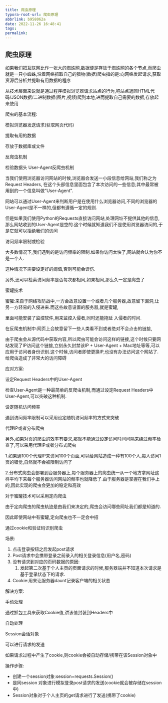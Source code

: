 ```yaml
---
title: 爬虫原理
typora-root-url: 爬虫原理
abbrlink: b958062a
date: 2022-11-26 16:48:41
tags:
permalink:
---
```




## 爬虫原理

如果我们把互联网比作一张大的蜘蛛网,数据便是存放于蜘蛛网的各个节点,而爬虫就是一只小蜘蛛,沿着网络抓取自己的猎物(数据)爬虫指的是:向网络发起请求,获取资源后分析并提取有用数据的程序

从技术层面来说就是通过程序模拟浏览器请求站点的行为,吧站点返回HTML代码/JSON数据/二进制数据(图片,视频)爬到本地,进而提取自己需要的数据,存放起来使用

爬虫的基本流程:

模拟浏览器发送请求(获取网页代码)

提取有用的数据

存放于数据库或文件

反爬虫机制

检验数据头 User-Agent反爬虫机制

当我们使用浏览器访问网站的时候,浏览器会发送一小段信息给网站,我们称之为Request Headers, 在这个头部信息里面包含了本次访问的一些信息;其中最常被用到的一个信息叫做”User-Agent”.

网站可以通过User-Agent来判断用户是在使用什么浏览器访问,不同的浏览器的User-Agent是不一样的,但都有遵循一定的规则.

但是如果我们使用Python的Requests直接访问网站,处理网址不提供其他的信息,那么网站收到的User-Agent是空的.这个时候就知道我们不是使用浏览器访问的,于是它就可以拒绝我们的访问

  访问频率限制或检验

大多数情况下,我们遇到的是访问频率的限制.如果你访问太快了,网站就会认为你不是一个人.

这种情况下需要设定好的阈值,否则可能会误伤.

另外,还可以检索访问频率是否每次都相同,如果相同,那么久一定是爬虫了

蜜罐技术

蜜獾:来自于网络攻防战中,一方会故意设置一个或者几个服务器,故意留下漏洞,让另一方轻易的入侵进来.而这些故意设置的服务器,就是蜜罐,

里面可能安装了监控软件,用来监控入侵者,同时还能拖延	入侵者的时间.

在反爬虫机制中:网页上会故意留下一些人类看不到或者绝对不会点击的链接,

由于爬虫会从源代码中获取内容,所以爬虫可能会访问这样的链接,这个时候只要网站发现了IP访问这个链接,立刻永久封禁该IP + User-Agent + Mac地址等等,可以应用于访问者身份识别.这个时候,访问者即使更换IP,也没有办法访问这个网站了.给爬虫造成了非常大的访问障碍

应对方案:

设定Request Headers中的User-Agent

检查User-Agent是一种最简单的反爬虫机制,而通过设定Request Headers中User-Agent,可以突破这种机制.

设定随机访问频率

遇到访问频率限制可以采用设定随机访问频率的方式来突破

代理IP或者分布爬虫

另外,如果对页的爬虫的效率有要求,那就不能通过设定访问时间间隔来绕过频率检查了,可以采用代理IP或者分布式爬虫

1.如果通100个代理IP来访问100个页面,可以给网站造成一种有100个人,每人访问1页的错觉,自然就不会被限制访问了

2.分布式爬虫会部署到台服务器上,每个服务器上的爬虫统一从一个地方拿网址这样平均下来每个服务器访问网站的频率也就降低了.由于服务器是掌握在我们手上的,因此实现的爬虫会更加的稳定和高效

对于蜜罐技术可以采用定向爬虫

由于定向爬虫的爬虫轨迹是由我们来决定的,爬虫会访问哪些网址我们都是知道的.

因此即使网站中有蜜罐,定向爬虫也不一定会中招

通过cookie和验证码识别爬虫

场景:

1. 点击登录按钮之后发起post请求
2. Post请求中会携带登录之前录入的相关登录信息(用户名,密码)
3. 没有请求到对应的页码数据的原因:
   1. 发起第二次基于个人主页的页面请求的时候,服务器端并不知道本次请求是基于登录状态下的请求.
4. Cookie:用来让服务器daunt记录客户端的相关状态

解决方案:

手动处理

通过抓包工具来获取Cookie值,讲该值封装到Headers中

自动处理

Session会话对象

可以进行请求的发送

如果请求过程中产生了cookie,则cookie会被自动存储/携带在该Session对象中

操作步骤:

- 创建一个session对象:session=requests.Session()
- 是同session 	对象进行模拟登录post请求的发送(cookie就会被存储在session中)
- Session对象对于个人主页的get请求进行了发送(携带了cookie)